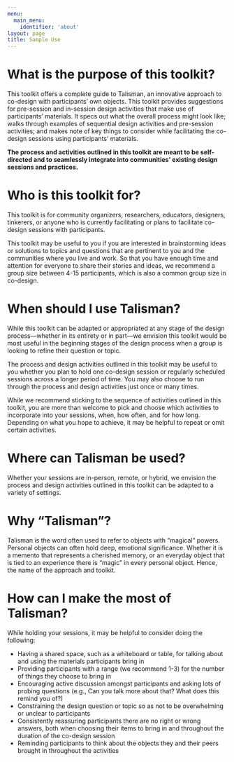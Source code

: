 ```yaml
---
menu:
  main_menu:
    identifier: 'about'
layout: page
title: Sample Use
---
```


# What is the purpose of this toolkit?

This toolkit offers a complete guide to Talisman, an innovative approach to co-design with participants’ own objects. This toolkit provides suggestions for pre-session and in-session design activities that make use of participants’ materials. It specs out what the overall process might look like; walks through examples of sequential design activities and pre-session activities; and makes note of key things to consider while facilitating the co-design sessions using participants’ materials.

**The process and activities outlined in this toolkit are meant to be self-directed and to seamlessly integrate into communities’ existing design sessions and practices.**

# Who is this toolkit for?

This toolkit is for community organizers, researchers, educators, designers, tinkerers, or anyone who is currently facilitating or plans to facilitate co-design sessions with participants.

This toolkit may be useful to you if you are interested in brainstorming ideas or solutions to topics and questions that are pertinent to you and the communities where you live and work. So that you have enough time and attention for everyone to share their stories and ideas, we recommend a group size between 4-15 participants, which is also a common group size in co-design.

# When should I use Talisman?

While this toolkit can be adapted or appropriated at any stage of the design process—whether in its entirety or in part—we envision this toolkit would be most useful in the beginning stages of the design process when a group is looking to refine their question or topic.

The process and design activities outlined in this toolkit may be useful to you whether you plan to hold one co-design session or regularly scheduled sessions across a longer period of time. You may also choose to run through the process and design activities just once or many times. 

While we recommend sticking to the sequence of activities outlined in this toolkit, you are more than welcome to pick and choose which activities to incorporate into your sessions, when, how often, and for how long. Depending on what you hope to achieve, it may be helpful to repeat or omit certain activities.

# Where can Talisman be used?

Whether your sessions are in-person, remote, or hybrid, we envision the process and design activities outlined in this toolkit can be adapted to a variety of settings.

# Why “Talisman”?

Talisman is the word often used to refer to objects with “magical” powers. Personal objects can often hold deep, emotional significance. Whether it is a memento that represents a cherished memory, or an everyday object that is tied to an experience there is “magic” in every personal object. Hence, the name of the approach and toolkit.

# How can I make the most of Talisman?

While holding your sessions, it may be helpful to consider doing the following:
- Having a shared space, such as a whiteboard or table, for talking about and using the materials participants bring in
- Providing participants with a range (we recommend 1-3) for the number of things they choose to bring in
- Encouraging active discussion amongst participants and asking lots of probing questions (e.g., Can you talk more about that? What does this remind you of?)
- Constraining the design question or topic so as not to be overwhelming or unclear to participants
- Consistently reassuring participants there are no right or wrong answers, both when choosing their items to bring in and throughout the duration of the co-design session
- Reminding participants to think about the objects they and their peers brought in throughout the activities